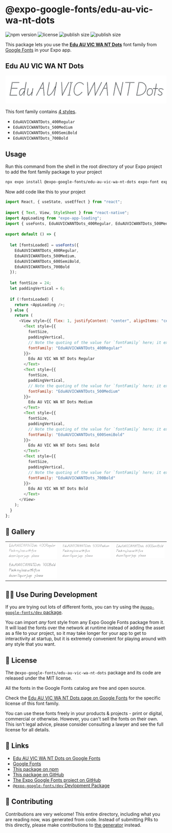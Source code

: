 # @expo-google-fonts/edu-au-vic-wa-nt-dots

![npm version](https://flat.badgen.net/npm/v/@expo-google-fonts/edu-au-vic-wa-nt-dots)
![license](https://flat.badgen.net/github/license/expo/google-fonts)
![publish size](https://flat.badgen.net/packagephobia/install/@expo-google-fonts/edu-au-vic-wa-nt-dots)
![publish size](https://flat.badgen.net/packagephobia/publish/@expo-google-fonts/edu-au-vic-wa-nt-dots)

This package lets you use the [**Edu AU VIC WA NT Dots**](https://fonts.google.com/specimen/Edu+AU+VIC+WA+NT+Dots) font family from [Google Fonts](https://fonts.google.com/) in your Expo app.

## Edu AU VIC WA NT Dots

![Edu AU VIC WA NT Dots](./font-family.png)

This font family contains [4 styles](#-gallery).

- `EduAUVICWANTDots_400Regular`
- `EduAUVICWANTDots_500Medium`
- `EduAUVICWANTDots_600SemiBold`
- `EduAUVICWANTDots_700Bold`

## Usage

Run this command from the shell in the root directory of your Expo project to add the font family package to your project

```sh
npx expo install @expo-google-fonts/edu-au-vic-wa-nt-dots expo-font expo-app-loading
```

Now add code like this to your project

```js
import React, { useState, useEffect } from "react";

import { Text, View, StyleSheet } from "react-native";
import AppLoading from "expo-app-loading";
import { useFonts, EduAUVICWANTDots_400Regular, EduAUVICWANTDots_500Medium, EduAUVICWANTDots_600SemiBold, EduAUVICWANTDots_700Bold } from '@expo-google-fonts/edu-au-vic-wa-nt-dots';

export default () => {

  let [fontsLoaded] = useFonts({
    EduAUVICWANTDots_400Regular, 
    EduAUVICWANTDots_500Medium, 
    EduAUVICWANTDots_600SemiBold, 
    EduAUVICWANTDots_700Bold
  });

  let fontSize = 24;
  let paddingVertical = 6;

  if (!fontsLoaded) {
    return <AppLoading />;
  } else {
    return (
      <View style={{ flex: 1, justifyContent: "center", alignItems: "center" }}>
        <Text style={{
          fontSize,
          paddingVertical,
          // Note the quoting of the value for `fontFamily` here; it expects a string!
          fontFamily: "EduAUVICWANTDots_400Regular"
        }}>
          Edu AU VIC WA NT Dots Regular
        </Text>
        <Text style={{
          fontSize,
          paddingVertical,
          // Note the quoting of the value for `fontFamily` here; it expects a string!
          fontFamily: "EduAUVICWANTDots_500Medium"
        }}>
          Edu AU VIC WA NT Dots Medium
        </Text>
        <Text style={{
          fontSize,
          paddingVertical,
          // Note the quoting of the value for `fontFamily` here; it expects a string!
          fontFamily: "EduAUVICWANTDots_600SemiBold"
        }}>
          Edu AU VIC WA NT Dots Semi Bold
        </Text>
        <Text style={{
          fontSize,
          paddingVertical,
          // Note the quoting of the value for `fontFamily` here; it expects a string!
          fontFamily: "EduAUVICWANTDots_700Bold"
        }}>
          Edu AU VIC WA NT Dots Bold
        </Text>
      </View>
    );
  }
};
```

## 🔡 Gallery


||||
|-|-|-|
|![EduAUVICWANTDots_400Regular](./EduAUVICWANTDots_400Regular.ttf.png)|![EduAUVICWANTDots_500Medium](./EduAUVICWANTDots_500Medium.ttf.png)|![EduAUVICWANTDots_600SemiBold](./EduAUVICWANTDots_600SemiBold.ttf.png)||
|![EduAUVICWANTDots_700Bold](./EduAUVICWANTDots_700Bold.ttf.png)||||


## 👩‍💻 Use During Development

If you are trying out lots of different fonts, you can try using the [`@expo-google-fonts/dev` package](https://github.com/expo/google-fonts/tree/master/font-packages/dev#readme).

You can import _any_ font style from any Expo Google Fonts package from it. It will load the fonts over the network at runtime instead of adding the asset as a file to your project, so it may take longer for your app to get to interactivity at startup, but it is extremely convenient for playing around with any style that you want.


## 📖 License

The `@expo-google-fonts/edu-au-vic-wa-nt-dots` package and its code are released under the MIT license.

All the fonts in the Google Fonts catalog are free and open source.

Check the [Edu AU VIC WA NT Dots page on Google Fonts](https://fonts.google.com/specimen/Edu+AU+VIC+WA+NT+Dots) for the specific license of this font family.

You can use these fonts freely in your products & projects - print or digital, commercial or otherwise. However, you can't sell the fonts on their own. This isn't legal advice, please consider consulting a lawyer and see the full license for all details.

## 🔗 Links

- [Edu AU VIC WA NT Dots on Google Fonts](https://fonts.google.com/specimen/Edu+AU+VIC+WA+NT+Dots)
- [Google Fonts](https://fonts.google.com/)
- [This package on npm](https://www.npmjs.com/package/@expo-google-fonts/edu-au-vic-wa-nt-dots)
- [This package on GitHub](https://github.com/expo/google-fonts/tree/master/font-packages/edu-au-vic-wa-nt-dots)
- [The Expo Google Fonts project on GitHub](https://github.com/expo/google-fonts)
- [`@expo-google-fonts/dev` Devlopment Package](https://github.com/expo/google-fonts/tree/master/font-packages/dev)

## 🤝 Contributing

Contributions are very welcome! This entire directory, including what you are reading now, was generated from code. Instead of submitting PRs to this directly, please make contributions to [the generator](https://github.com/expo/google-fonts/tree/master/packages/generator) instead.
